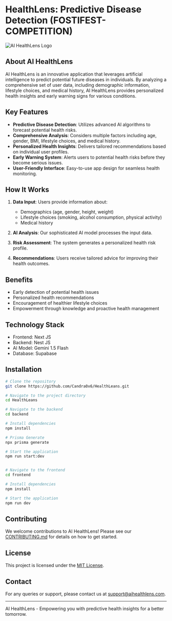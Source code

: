 # HealthLens: Predictive Disease Detection (FOSTIFEST-COMPETITION)

![AI HealthLens Logo](https://via.placeholder.com/150)

## About AI HealthLens

AI HealthLens is an innovative application that leverages artificial intelligence to predict potential future diseases in individuals. By analyzing a comprehensive set of user data, including demographic information, lifestyle choices, and medical history, AI HealthLens provides personalized health insights and early warning signs for various conditions.

## Key Features

- **Predictive Disease Detection**: Utilizes advanced AI algorithms to forecast potential health risks.
- **Comprehensive Analysis**: Considers multiple factors including age, gender, BMI, lifestyle choices, and medical history.
- **Personalized Health Insights**: Delivers tailored recommendations based on individual user profiles.
- **Early Warning System**: Alerts users to potential health risks before they become serious issues.
- **User-Friendly Interface**: Easy-to-use app design for seamless health monitoring.

## How It Works

1. **Data Input**: Users provide information about:
   - Demographics (age, gender, height, weight)
   - Lifestyle choices (smoking, alcohol consumption, physical activity)
   - Medical history

2. **AI Analysis**: Our sophisticated AI model processes the input data.

3. **Risk Assessment**: The system generates a personalized health risk profile.

4. **Recommendations**: Users receive tailored advice for improving their health outcomes.

## Benefits

- Early detection of potential health issues
- Personalized health recommendations
- Encouragement of healthier lifestyle choices
- Empowerment through knowledge and proactive health management

## Technology Stack

- Frontend: Next JS
- Backend: Nest JS
- AI Model: Gemini 1.5 Flash
- Database: Supabase

## Installation

```bash
# Clone the repository
git clone https://github.com/Candra0x6/HealthLeans.git

# Navigate to the project directory
cd HealthLeans

# Navigate to the backend
cd backend

# Install dependencies
npm install

# Prisma Generate
npx prisma generate

# Start the application
npm run start:dev


# Navigate to the frontend
cd frontend

# Install dependencies
npm install

# Start the application
npm run dev

```

## Contributing

We welcome contributions to AI HealthLens! Please see our [CONTRIBUTING.md](CONTRIBUTING.md) for details on how to get started.

## License

This project is licensed under the [MIT License](LICENSE).

## Contact

For any queries or support, please contact us at support@aihealthlens.com.

---

AI HealthLens - Empowering you with predictive health insights for a better tomorrow.
